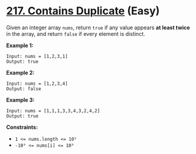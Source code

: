 # [217. Contains Duplicate][link] (Easy)

[link]: https://leetcode.com/problems/contains-duplicate/

Given an integer array `nums`, return `true` if any value appears **at least
twice** in the array, and return `false` if every element is distinct.

**Example 1:**

```text
Input: nums = [1,2,3,1]
Output: true
```

**Example 2:**

```text
Input: nums = [1,2,3,4]
Output: false
```

**Example 3:**

```text
Input: nums = [1,1,1,3,3,4,3,2,4,2]
Output: true
```

**Constraints:**

- `1 <= nums.length <= 10⁵`
- `-10⁹ <= nums[i] <= 10⁹`
